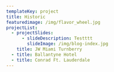 ```yaml
---
templateKey: project
title: Historic
featuredimage: /img/flavor_wheel.jpg
projectList:
  - projectSlides:
      - slideDescription: Testttt
        slideImage: /img/blog-index.jpg
    title: JW Miami Turnberry
  - title: Ballantyne Hotel
  - title: Conrad Ft. Lauderdale
---
```


